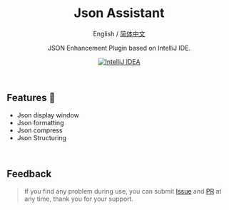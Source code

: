 <div align="center">

# Json Assistant

English / [简体中文](./README_zh.md)

JSON Enhancement Plugin based on IntelliJ IDE.

[![IntelliJ IDEA][shields:idea]][jb:link]

</div>

<br/>

## Features 🎉
- Json display window
- Json formatting
- Json compress
- Json Structuring

<br/>

## Feedback
> If you find any problem during use, you can submit [Issue][gh:issue] and [PR][gh:pr] at any time, thank you for your support.


[shields:idea]: https://img.shields.io/badge/Jetbrains-IntelliJ%20IDEA-%2311AB00.svg?style=Plastic&logo=intellij-idea&logoColor=white
[jb:link]: https://www.jetbrains.com/?from=Json%20Assistant
[gh:issue]: https://github.com/MemoryZy/Json-Assistant/issues
[gh:pr]: https://github.com/MemoryZy/Json-Assistant/pulls
